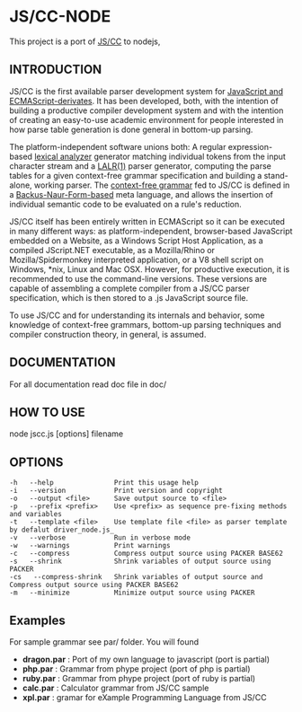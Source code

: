 # JS/CC-NODE

This project is a port of [JS/CC](http://jscc.jmksf.com) to nodejs,

## INTRODUCTION

JS/CC is the first available parser development system for [JavaScript and ECMAScript-derivates](http://en.wikipedia.org/wiki/ECMAScript). It has been developed, both, with the intention of building a productive compiler development system and with the intention of creating an easy-to-use academic environment for people interested in how parse table generation is done general in bottom-up parsing.

The platform-independent software unions both: A regular expression-based [lexical analyzer](http://en.wikipedia.org/wiki/Lexer) generator matching individual tokens from the input character stream and a [LALR(1)](http://en.wikipedia.org/wiki/LALR_parser) parser generator, computing the parse tables for a given context-free grammar specification and building a stand-alone, working parser. The [context-free grammar](http://en.wikipedia.org/wiki/Context-free_grammar) fed to JS/CC is defined in a [Backus-Naur-Form-based](http://en.wikipedia.org/wiki/Backus_Naur_Form) meta language, and allows the insertion of individual semantic code to be evaluated on a rule's reduction.

JS/CC itself has been entirely written in ECMAScript so it can be executed in many different ways: as platform-independent, browser-based JavaScript embedded on a Website, as a Windows Script Host Application, as a compiled JScript.NET executable, as a Mozilla/Rhino or Mozilla/Spidermonkey interpreted application, or a V8 shell script on Windows, *nix, Linux and Mac OSX. However, for productive execution, it is recommended to use the command-line versions. These versions are capable of assembling a complete compiler from a JS/CC parser specification, which is then stored to a .js JavaScript source file.

To use JS/CC and for understanding its internals and behavior, some knowledge of context-free grammars, bottom-up parsing techniques and compiler construction theory, in general, is assumed.

## DOCUMENTATION

For all documentation read doc file in doc/

## HOW TO USE
	
node jscc.js [options] filename

## OPTIONS

	-h   --help               Print this usage help
	-i   --version            Print version and copyright
	-o   --output <file>      Save output source to <file>
	-p   --prefix <prefix>    Use <prefix> as sequence pre-fixing methods and variables
	-t   --template <file>    Use template file <file> as parser template by defalut driver_node.js_
	-v   --verbose            Run in verbose mode
	-w   --warnings           Print warnings
	-c   --compress           Compress output source using PACKER BASE62
	-s   --shrink             Shrink variables of output source using PACKER
	-cs   --compress-shrink   Shrink variables of output source and Compress output source using PACKER BASE62
	-m   --minimize           Minimize output source using PACKER

## Examples

For sample grammar see par/ folder.
You will found
- **dragon.par** : Port of my own language to javascript (port is partial)
- **php.par**    : Grammar from phype project (port of php is partial)
- **ruby.par**   : Grammar from phype project (port of ruby is partial)
- **calc.par**   : Calculator grammar from JS/CC sample
- **xpl.par**	 : gramar for eXample Programming Language from JS/CC
